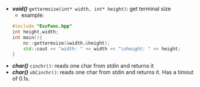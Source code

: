 - ***void()*** `gettermsize(int* width, int* height)`: get terminal size 
  - example:  
  ```cpp
  #include "EscFunc.hpp"
  int height,width;
  int main(){
      nc::gettermsize(&width,&height);
      std::cout << "width: " << width << "\nheight: " << height;
  }
  ```
- ***char()*** `cinchr()`: reads one char from stdin and returns it
- ***char()*** `ubCinchr()`: reads one char from stdin and returns it. Has a timout of 0.1s.